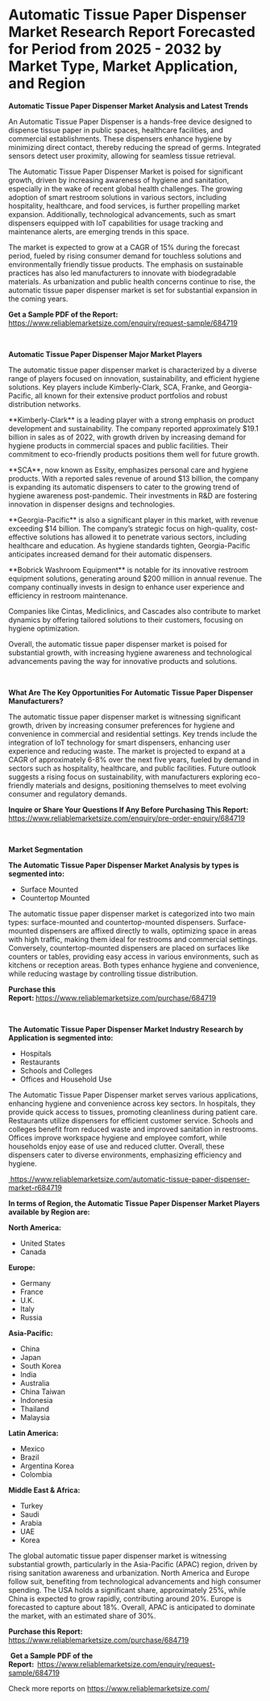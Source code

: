 <p><h1>Automatic Tissue Paper Dispenser Market Research Report Forecasted for Period from 2025 -  2032 by Market Type, Market Application, and Region</h1></p><p><strong>Automatic Tissue Paper Dispenser Market Analysis and Latest Trends</strong></p>
<p><p>An Automatic Tissue Paper Dispenser is a hands-free device designed to dispense tissue paper in public spaces, healthcare facilities, and commercial establishments. These dispensers enhance hygiene by minimizing direct contact, thereby reducing the spread of germs. Integrated sensors detect user proximity, allowing for seamless tissue retrieval.</p><p>The Automatic Tissue Paper Dispenser Market is poised for significant growth, driven by increasing awareness of hygiene and sanitation, especially in the wake of recent global health challenges. The growing adoption of smart restroom solutions in various sectors, including hospitality, healthcare, and food services, is further propelling market expansion. Additionally, technological advancements, such as smart dispensers equipped with IoT capabilities for usage tracking and maintenance alerts, are emerging trends in this space.</p><p>The market is expected to grow at a CAGR of 15% during the forecast period, fueled by rising consumer demand for touchless solutions and environmentally friendly tissue products. The emphasis on sustainable practices has also led manufacturers to innovate with biodegradable materials. As urbanization and public health concerns continue to rise, the automatic tissue paper dispenser market is set for substantial expansion in the coming years.</p></p>
<p><strong>Get a Sample PDF of the Report:&nbsp;</strong> <a href="https://www.reliablemarketsize.com/enquiry/request-sample/684719?utm_campaign=3205&utm_medium=2&utm_source=Github&utm_content=ia&utm_term=05042025&utm_id=automatic-tissue-paper-dispenser">https://www.reliablemarketsize.com/enquiry/request-sample/684719</a></p>
<p>&nbsp;</p>
<p><strong>Automatic Tissue Paper Dispenser Major Market Players</strong></p>
<p><p>The automatic tissue paper dispenser market is characterized by a diverse range of players focused on innovation, sustainability, and efficient hygiene solutions. Key players include Kimberly-Clark, SCA, Franke, and Georgia-Pacific, all known for their extensive product portfolios and robust distribution networks.</p><p>**Kimberly-Clark** is a leading player with a strong emphasis on product development and sustainability. The company reported approximately $19.1 billion in sales as of 2022, with growth driven by increasing demand for hygiene products in commercial spaces and public facilities. Their commitment to eco-friendly products positions them well for future growth.</p><p>**SCA**, now known as Essity, emphasizes personal care and hygiene products. With a reported sales revenue of around $13 billion, the company is expanding its automatic dispensers to cater to the growing trend of hygiene awareness post-pandemic. Their investments in R&D are fostering innovation in dispenser designs and technologies.</p><p>**Georgia-Pacific** is also a significant player in this market, with revenue exceeding $14 billion. The company’s strategic focus on high-quality, cost-effective solutions has allowed it to penetrate various sectors, including healthcare and education. As hygiene standards tighten, Georgia-Pacific anticipates increased demand for their automatic dispensers.</p><p>**Bobrick Washroom Equipment** is notable for its innovative restroom equipment solutions, generating around $200 million in annual revenue. The company continually invests in design to enhance user experience and efficiency in restroom maintenance.</p><p>Companies like Cintas, Mediclinics, and Cascades also contribute to market dynamics by offering tailored solutions to their customers, focusing on hygiene optimization.</p><p>Overall, the automatic tissue paper dispenser market is poised for substantial growth, with increasing hygiene awareness and technological advancements paving the way for innovative products and solutions.</p></p>
<p>&nbsp;</p>
<p><strong>What Are The Key Opportunities For Automatic Tissue Paper Dispenser Manufacturers?</strong></p>
<p><p>The automatic tissue paper dispenser market is witnessing significant growth, driven by increasing consumer preferences for hygiene and convenience in commercial and residential settings. Key trends include the integration of IoT technology for smart dispensers, enhancing user experience and reducing waste. The market is projected to expand at a CAGR of approximately 6-8% over the next five years, fueled by demand in sectors such as hospitality, healthcare, and public facilities. Future outlook suggests a rising focus on sustainability, with manufacturers exploring eco-friendly materials and designs, positioning themselves to meet evolving consumer and regulatory demands.</p></p>
<p><strong>Inquire or Share Your Questions If Any Before Purchasing This Report:</strong> <a href="https://www.reliablemarketsize.com/enquiry/pre-order-enquiry/684719?utm_campaign=3205&utm_medium=2&utm_source=Github&utm_content=ia&utm_term=05042025&utm_id=automatic-tissue-paper-dispenser">https://www.reliablemarketsize.com/enquiry/pre-order-enquiry/684719</a></p>
<p>&nbsp;</p>
<p><strong>Market Segmentation</strong></p>
<p><strong>The Automatic Tissue Paper Dispenser Market Analysis by types is segmented into:</strong></p>
<p><ul><li>Surface Mounted</li><li>Countertop Mounted</li></ul></p>
<p><p>The automatic tissue paper dispenser market is categorized into two main types: surface-mounted and countertop-mounted dispensers. Surface-mounted dispensers are affixed directly to walls, optimizing space in areas with high traffic, making them ideal for restrooms and commercial settings. Conversely, countertop-mounted dispensers are placed on surfaces like counters or tables, providing easy access in various environments, such as kitchens or reception areas. Both types enhance hygiene and convenience, while reducing wastage by controlling tissue distribution.</p></p>
<p><strong>Purchase this Report:&nbsp;</strong><a href="https://www.reliablemarketsize.com/purchase/684719?utm_campaign=3205&utm_medium=2&utm_source=Github&utm_content=ia&utm_term=05042025&utm_id=automatic-tissue-paper-dispenser">https://www.reliablemarketsize.com/purchase/684719</a></p>
<p>&nbsp;</p>
<p><strong>The Automatic Tissue Paper Dispenser Market Industry Research by Application is segmented into:</strong></p>
<p><ul><li>Hospitals</li><li>Restaurants</li><li>Schools and Colleges</li><li>Offices and Household Use</li></ul></p>
<p><p>The Automatic Tissue Paper Dispenser market serves various applications, enhancing hygiene and convenience across key sectors. In hospitals, they provide quick access to tissues, promoting cleanliness during patient care. Restaurants utilize dispensers for efficient customer service. Schools and colleges benefit from reduced waste and improved sanitation in restrooms. Offices improve workspace hygiene and employee comfort, while households enjoy ease of use and reduced clutter. Overall, these dispensers cater to diverse environments, emphasizing efficiency and hygiene.</p></p>
<p><a href="https://www.reliablemarketsize.com/automatic-tissue-paper-dispenser-market-r684719?utm_campaign=3205&utm_medium=2&utm_source=Github&utm_content=ia&utm_term=05042025&utm_id=automatic-tissue-paper-dispenser">&nbsp;https://www.reliablemarketsize.com/automatic-tissue-paper-dispenser-market-r684719</a></p>
<p><strong>In terms of Region, the Automatic Tissue Paper Dispenser Market Players available by Region are:</strong></p>
<p>
    <p> <strong> North America: </strong>
        <ul>
            <li>United States</li>
            <li>Canada</li>
        </ul>
        </p> 
    <p> <strong> Europe: </strong>
        <ul>
            <li>Germany</li>
            <li>France</li>
            <li>U.K.</li>
            <li>Italy</li>
            <li>Russia</li>
        </ul>
        </p> 
    <p> <strong> Asia-Pacific: </strong>
        <ul>
            <li>China</li>
            <li>Japan</li>
            <li>South Korea</li>
            <li>India</li>
            <li>Australia</li>
            <li>China Taiwan</li>
            <li>Indonesia</li>
            <li>Thailand</li>
            <li>Malaysia</li>
        </ul>
        </p> 
    <p> <strong> Latin America: </strong>
        <ul>
            <li>Mexico</li>
            <li>Brazil</li>
            <li>Argentina Korea</li>
            <li>Colombia</li>
        </ul>
        </p> 
    <p> <strong> Middle East & Africa: </strong>
        <ul>
            <li>Turkey</li>
            <li>Saudi</li>
            <li>Arabia</li>
            <li>UAE</li>
            <li>Korea</li>
        </ul>
    </p>
    </p>
<p><p>The global automatic tissue paper dispenser market is witnessing substantial growth, particularly in the Asia-Pacific (APAC) region, driven by rising sanitation awareness and urbanization. North America and Europe follow suit, benefiting from technological advancements and high consumer spending. The USA holds a significant share, approximately 25%, while China is expected to grow rapidly, contributing around 20%. Europe is forecasted to capture about 18%. Overall, APAC is anticipated to dominate the market, with an estimated share of 30%.</p></p>
<p><strong>Purchase this Report: </strong><a href="https://www.reliablemarketsize.com/purchase/684719?utm_campaign=3205&utm_medium=2&utm_source=Github&utm_content=ia&utm_term=05042025&utm_id=automatic-tissue-paper-dispenser">https://www.reliablemarketsize.com/purchase/684719</a></p>
<p>&nbsp;<strong>Get a Sample PDF of the Report:&nbsp;&nbsp;</strong><a href="https://www.reliablemarketsize.com/enquiry/request-sample/684719?utm_campaign=3205&utm_medium=2&utm_source=Github&utm_content=ia&utm_term=05042025&utm_id=automatic-tissue-paper-dispenser">https://www.reliablemarketsize.com/enquiry/request-sample/684719</a></p>
<p><strong></strong></p>
<p>Check more reports on <a href="https://www.reliablemarketsize.com/?utm_campaign=3205&utm_medium=2&utm_source=Github&utm_content=ia&utm_term=05042025&utm_id=automatic-tissue-paper-dispenser">https://www.reliablemarketsize.com/</a></p>